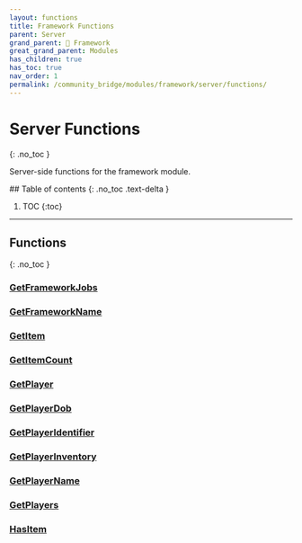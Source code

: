 ```yaml
---
layout: functions
title: Framework Functions
parent: Server
grand_parent: 🧩 Framework
great_grand_parent: Modules
has_children: true
has_toc: true
nav_order: 1
permalink: /community_bridge/modules/framework/server/functions/
---
```


# Server Functions
{: .no_toc }

Server-side functions for the framework module.

<div class="toc-container">## Table of contents
{: .no_toc .text-delta }

1. TOC
{:toc}</div>

---
## Functions
{: .no_toc }


### [GetFrameworkJobs](GetFrameworkJobs)

### [GetFrameworkName](GetFrameworkName)

### [GetItem](GetItem)

### [GetItemCount](GetItemCount)

### [GetPlayer](GetPlayer)

### [GetPlayerDob](GetPlayerDob)

### [GetPlayerIdentifier](GetPlayerIdentifier)

### [GetPlayerInventory](GetPlayerInventory)

### [GetPlayerName](GetPlayerName)

### [GetPlayers](GetPlayers)

### [HasItem](HasItem)




